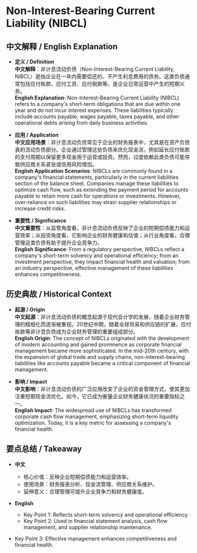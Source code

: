 # Non-Interest-Bearing Current Liability (NIBCL)

## 中文解释 / English Explanation

* **定义 / Definition**  
  **中文解释**：非计息流动负债（Non-Interest-Bearing Current Liability, NIBCL）是指企业在一年内需要偿还的、不产生利息费用的债务。这类负债通常包括应付账款、应付工资、应付税款等，是企业日常运营中产生的短期义务。  
  **English Explanation**: Non-Interest-Bearing Current Liability (NIBCL) refers to a company's short-term obligations that are due within one year and do not incur interest expenses. These liabilities typically include accounts payable, wages payable, taxes payable, and other operational debts arising from daily business activities.

* **应用 / Application**  
  **中文应用场景**：非计息流动负债常见于企业的财务报表中，尤其是在资产负债表的流动负债部分。企业通过管理这些负债来优化现金流，例如延长应付账款的支付周期以保留更多现金用于运营或投资。然而，过度依赖此类负债可能导致供应商关系紧张或信用风险增加。  
  **English Application Scenarios**: NIBCLs are commonly found in a company's financial statements, particularly in the current liabilities section of the balance sheet. Companies manage these liabilities to optimize cash flow, such as extending the payment period for accounts payable to retain more cash for operations or investments. However, over-reliance on such liabilities may strain supplier relationships or increase credit risks.

* **重要性 / Significance**  
  **中文重要性**：从监管角度看，非计息流动负债反映了企业的短期偿债能力和运营效率；从投资角度看，它影响企业的财务健康和估值；从行业角度看，合理管理这类负债有助于提升企业竞争力。  
  **English Significance**: From a regulatory perspective, NIBCLs reflect a company's short-term solvency and operational efficiency; from an investment perspective, they impact financial health and valuation; from an industry perspective, effective management of these liabilities enhances competitiveness.

## 历史典故 / Historical Context

* **起源 / Origin**  
  **中文起源**：非计息流动负债的概念起源于现代会计学的发展，随着企业财务管理的精细化而逐渐被重视。20世纪中期，随着全球贸易和供应链的扩展，应付账款等非计息负债成为企业财务管理的重要组成部分。  
  **English Origin**: The concept of NIBCLs originated with the development of modern accounting and gained prominence as corporate financial management became more sophisticated. In the mid-20th century, with the expansion of global trade and supply chains, non-interest-bearing liabilities like accounts payable became a critical component of financial management.

* **影响 / Impact**  
  **中文影响**：非计息流动负债的广泛应用改变了企业的资金管理方式，使其更加注重短期现金流优化。如今，它已成为衡量企业财务健康状况的重要指标之一。  
  **English Impact**: The widespread use of NIBCLs has transformed corporate cash flow management, emphasizing short-term liquidity optimization. Today, it is a key metric for assessing a company's financial health.

## 要点总结 / Takeaway

* **中文**  
  - 核心价值：反映企业短期偿债能力和运营效率。  
  - 使用场景：财务报表分析、现金流管理、供应商关系维护。  
  - 延伸意义：合理管理可提升企业竞争力和财务健康度。

* **English**  
  - Key Point 1: Reflects short-term solvency and operational efficiency.  
  - Key Point 2: Used in financial statement analysis, cash flow management, and supplier relationship maintenance.  
 - Key Point 3: Effective management enhances competitiveness and financial health.